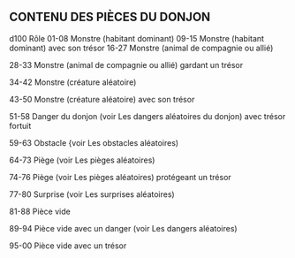 ## CONTENU DES PIÈCES DU DONJON

d100 Rôle
01-08 Monstre (habitant dominant)
09-15 Monstre (habitant dominant) avec son trésor
16-27 Monstre (animal de compagnie ou allié)

28-33 Monstre (animal de compagnie ou allié) gardant un
trésor

34-42 Monstre (créature aléatoire)

43-50 Monstre (créature aléatoire) avec son trésor

51-58 Danger du donjon (voir Les dangers aléatoires du
donjon) avec trésor fortuit

59-63 Obstacle {voir Les obstacles aléatoires)

64-73 Piège (voir Les pièges aléatoires)

74-76 Piège (voir Les pièges aléatoires) protégeant un
trésor

77-80 Surprise (voir Les surprises aléatoires)

81-88 Pièce vide

89-94 Pièce vide avec un danger (voir Les dangers
aléatoires)

95-00 Pièce vide avec un trésor
